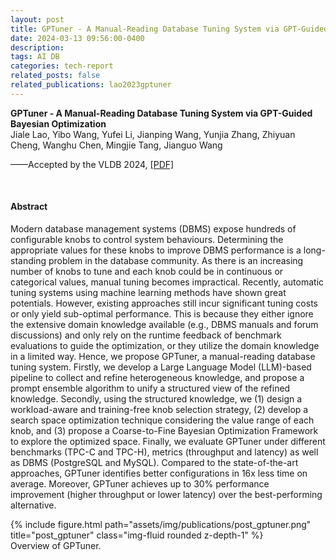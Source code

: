 ```yaml
---
layout: post
title: GPTuner - A Manual-Reading Database Tuning System via GPT-Guided Bayesian Optimization
date: 2024-03-13 09:56:00-0400
description: 
tags: AI DB
categories: tech-report
related_posts: false
related_publications: lao2023gptuner
---
```



<article>
<div class="title"><strong>GPTuner - A Manual-Reading Database Tuning System via GPT-Guided Bayesian Optimization
</strong></div>
<div class="author">
Jiale Lao, Yibo Wang, Yufei Li, Jianping Wang, Yunjia Zhang, Zhiyuan Cheng, Wanghu Chen, Mingjie Tang, Jianguo Wang
</div>

<p>——Accepted by the VLDB 2024, <a href="/assets/pdf/gptuner.pdf">[PDF]</a>
</p>
<p><br></p>
<h4 id="abstract">Abstract</h4>
<p>Modern database management systems (DBMS) expose hundreds of configurable knobs to control system behaviours. Determining the appropriate values for these knobs to improve DBMS performance is a long-standing problem in the database community. As there is an increasing number of knobs to tune and each knob could be in continuous or categorical values, manual tuning becomes impractical. Recently, automatic tuning systems using machine learning methods have shown great potentials. However, existing approaches still incur significant tuning costs or only yield sub-optimal performance. This is because they either ignore the extensive domain knowledge available (e.g., DBMS manuals and forum discussions) and only rely on the runtime feedback of benchmark evaluations to guide the optimization, or they utilize the domain knowledge in a limited way. Hence, we propose GPTuner, a manual-reading database tuning system. Firstly, we develop a Large Language Model (LLM)-based pipeline to collect and refine heterogeneous knowledge, and propose a prompt ensemble algorithm to unify a structured view of the refined knowledge. Secondly, using the structured knowledge, we (1) design a workload-aware and training-free knob selection strategy, (2) develop a search space optimization technique considering the value range of each knob, and (3) propose a Coarse-to-Fine Bayesian Optimization Framework to explore the optimized space. Finally, we evaluate GPTuner under different benchmarks (TPC-C and TPC-H), metrics (throughput and latency) as well as DBMS (PostgreSQL and MySQL). Compared to the state-of-the-art approaches, GPTuner identifies better configurations in 16x less time on average. Moreover, GPTuner achieves up to 30% performance improvement (higher throughput or lower latency) over the best-performing alternative.</p>
<div class="row">
<div class="col-12 col-sm-12 col-md-9 col-lg-8 mx-auto d-block">
{% include figure.html path="assets/img/publications/post_gptuner.png" title="post_gptuner" class="img-fluid rounded z-depth-1" %}
<div class="caption">
Overview of GPTuner.
</div>
</div>
</div>
<p><br></p>
</article>